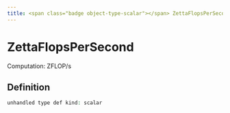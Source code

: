 ```yaml
---
title: <span class="badge object-type-scalar"></span> ZettaFlopsPerSecond
---
```

# <span class="badge object-type-scalar"></span> ZettaFlopsPerSecond

Computation: ZFLOP/s

## Definition

```php
unhandled type def kind: scalar
```
